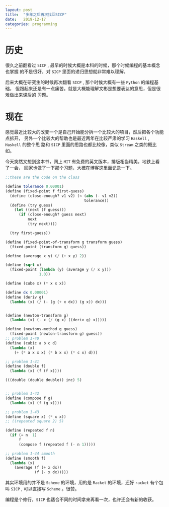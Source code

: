 ```yaml
---
layout: post
title:  "多年之后再次找回SICP"
date:   2019-12-17
categories: programming
---
```



# 历史
很久之前翻看过 `SICP` , 最早的时候大概是本科的时候，那个时候编程的基本概念也掌握
的不是很好，对 `SICP` 里面的递归思想就非常难以理解。

后来大概在研究生的时候再次翻看 `SICP` , 那个时候大概有一些 `Python` 的编程基础，
但跟起来还是有一点痛苦。就是大概能理解文彬是想要表达的意思，但是很难做出来课后的
习题。

# 现在
感觉最近比较大的改变一个是自己开始能分拆一个比较大的项目，然后把各个功能点拆开，
另外一个比较大的帮助也是最近两年在比较严肃的学习 `Haskell` , `Haskell` 的整个思
路和 `SICP` 里面的思路也都比较像，类似 `Stream` 之类的概比如。

今天突然又想到这本书，网上 `MIT` 有免费的英文版本，排版相当精美，地铁上看了一会，
回家也做了一下那个习题，大概在博客这里面记录一下。

```scheme
;;these are the code on the class

(define tolerance 0.00001)
(define (fixed-point f first-guess)
  (define (close-enough? v1 v2) (< (abs (- v1 v2))
                                   tolerance))
  (define (try guess)
    (let ((next (f guess)))
      (if (close-enough? guess next)
          next
          (try next))))

  (try first-guess))

(define (fixed-point-of-transform g transform guess)
  (fixed-point (transform g) guess))

(define (average x y) (/ (+ x y) 2))

(define (sqrt x)
  (fixed-point (lambda (y) (average y (/ x y)))
               1.0))

(define (cube x) (* x x x))

(define dx 0.00001)
(define (deriv g)
  (lambda (x) (/ (- (g (+ x dx)) (g x)) dx)))


(define (newton-transform g)
  (lambda (x) (- x (/ (g x) ((deriv g) x)))))

(define (newtons-method g guess)
  (fixed-point (newton-transform g) guess))
;; problem 1-40
(define (cubic a b c d)
  (lambda (x)
    (+ (* a x x x) (* b x x) (* c x) d)))

;; problem 1-41
(define (double f)
  (lambda (x) (f (f x))))

(((double (double double)) inc) 5)


;; problem 1-42
(define (compose f g)
  (lambda (x) (f (g x))))

;; problem 1-43
(define (square x) (* x x))
;; ((repeated square 2) 5)

(define (repeated f n)
  (if (= n  1)
      f
      (compose f (repeated f (- n 1)))))

;; problem 1-44 smooth
(define (smooth f)
  (lambda (x)
    (average (f (+ x dx))
             (f (- x dx)))))
```

其实环境用的并不是 `Scheme` 的环境，用的是 `Racket` 的环境，还好 `racket` 有个包
叫 `SICP` , 可以直接写 `Scheme` 。很赞。

编程是个修行，`SICP` 也适合不同的时间拿来再看一次，也许还会有新的收获。

